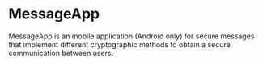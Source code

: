 # MessageApp
MessageApp is an mobile application (Android only) for secure messages that implement different cryptographic methods to obtain a secure communication between users.
